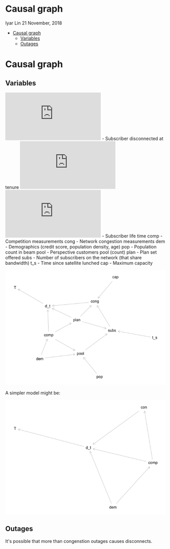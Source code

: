 Causal graph
================
Iyar Lin
21 November, 2018

-   [Causal graph](#causal-graph)
    -   [Variables](#variables)
    -   [Outages](#outages)

Causal graph
============

Variables
---------

![d\_t\\in \\{0,1\\}](https://latex.codecogs.com/png.latex?d_t%5Cin%20%5C%7B0%2C1%5C%7D "d_t\in \{0,1\}") - Subscriber disconnected at tenure ![t](https://latex.codecogs.com/png.latex?t "t")
![T \\in \[0,\\infty)](https://latex.codecogs.com/png.latex?T%20%5Cin%20%5B0%2C%5Cinfty%29 "T \in [0,\infty)") - Subscriber life time
comp - Competition measurements
cong - Network congestion measurements
dem - Demographics (credit score, population density, age)
pop - Population count in beam
pool - Perspective customers pool (count)
plan - Plan set offered
subs - Number of subscribers on the network (that share bandwidth)
t\_s - Time since satellite lunched
cap - Maximum capacity

![](churn_causal_graph_files/figure-markdown_github/plot%20causal%20graph-1.png)

A simpler model might be:

![](churn_causal_graph_files/figure-markdown_github/plot%20simpler%20causal%20graph-1.png)

Outages
-------

It's possible that more than congenstion outages causes disconnects.
